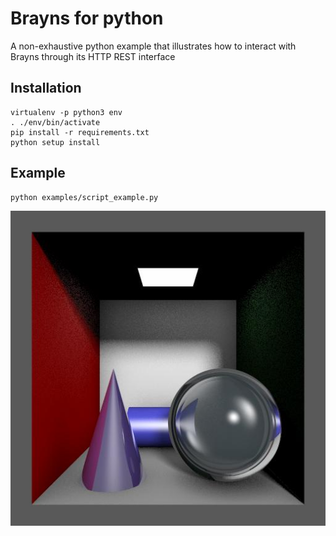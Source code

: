 # Brayns for python
A non-exhaustive python example that illustrates how to interact with Brayns through its HTTP REST
interface

## Installation

```
virtualenv -p python3 env
. ./env/bin/activate
pip install -r requirements.txt
python setup install
```

## Example

```
python examples/script_example.py
```

![example](images/example.jpg)
